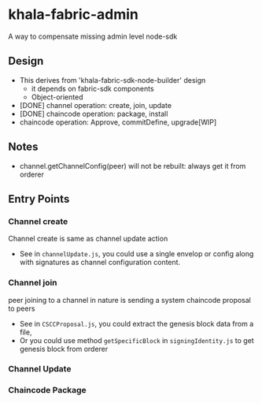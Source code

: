 # khala-fabric-admin
A way to compensate missing admin level node-sdk


## Design
- This derives from 'khala-fabric-sdk-node-builder' design
    - it depends on fabric-sdk components
    - Object-oriented
- [DONE] channel operation: create, join, update
- [DONE] chaincode operation: package, install
- chaincode operation: Approve, commitDefine, upgrade[WIP] 


## Notes
- channel.getChannelConfig(peer) will not be rebuilt: always get it from orderer

## Entry Points
### Channel create

Channel create is same as channel update action
- See in `channelUpdate.js`, you could use a single envelop or config along with signatures
    as channel configuration content. 


### Channel join
peer joining to a channel in nature is sending a system chaincode proposal to peers
- See in `CSCCProposal.js`, you could extract the genesis block data from a file,    
- Or you could use method `getSpecificBlock` in `signingIdentity.js` to get genesis block from orderer

### Channel Update


### Chaincode Package 
   
